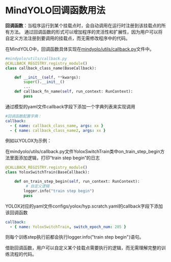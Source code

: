 # MindYOLO回调函数用法

**回调函数**：当程序运行到某个挂载点时，会自动调用在运行时注册到该挂载点的所有方法。
通过回调函数的形式可以增加程序的灵活性和扩展性，因为用户可以将自定义方法注册到要调用的挂载点，而无需修改程序中的代码。

在MindYOLO中，回调函数具体实现在[mindyolo/utils/callback.py](https://github.com/mindspore-lab/mindyolo/blob/master/mindyolo/utils/callback.py)文件中。
```python
#mindyolo/utils/callback.py
@CALLBACK_REGISTRY.registry_module()
class callback_class_name(BaseCallback):

    def __init__(self, **kwargs):
        super().__init__()
        ...
    def callback_fn_name(self, run_context: RunContext):
        pass
```

通过模型的yaml文件callback字段下添加一个字典列表来实现调用
```yaml
#回调函数配置字典：
callback:
  - { name: callback_class_name, args: xx }
  - { name: callback_class_name2, args: xx }
```
例如以YOLOX为示例：

在mindyolo/utils/callback.py文件YoloxSwitchTrain类中on_train_step_begin方法里面添加逻辑，打印“train step begin”的日志
```python
@CALLBACK_REGISTRY.registry_module()
class YoloxSwitchTrain(BaseCallback):

    def on_train_step_begin(self, run_context: RunContext):
         # 自定义逻辑
        logger.info("train step begin")
        pass

```
YOLOX对应的yaml文件configs/yolox/hyp.scratch.yaml的callback字段下添加该回调函数
```yaml
callback:
  - { name: YoloxSwitchTrain, switch_epoch_num: 285 }
```
则每个训练step执行前都会执行logger.info("train step begin")语句。

借助回调函数，用户可以自定义某个挂载点需要执行的逻辑，而无需理解完整的训练流程的代码。